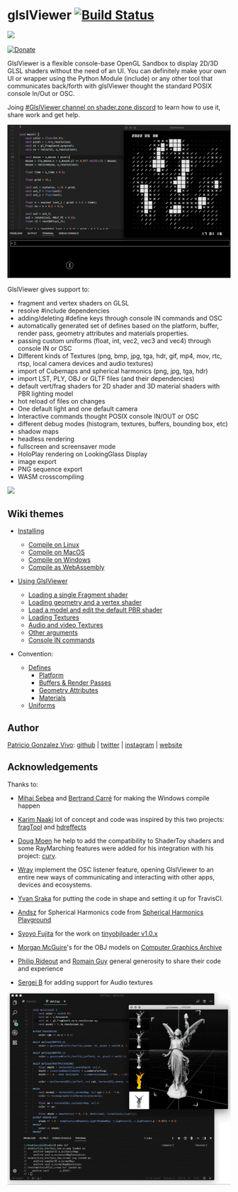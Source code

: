 # glslViewer [![Build Status](https://app.travis-ci.com/patriciogonzalezvivo/glslViewer.svg?branch=main)](https://app.travis-ci.com/github/patriciogonzalezvivo/glslViewer)

![](.github/images/02.gif)

[![Donate](https://www.paypalobjects.com/en_US/i/btn/btn_donate_SM.gif)](https://www.paypal.com/cgi-bin/webscr?cmd=_s-xclick&hosted_button_id=4BQMKQJDQ9XH6)

GlslViewer is a flexible console-base OpenGL Sandbox to display 2D/3D GLSL shaders without the need of an UI. You can definitely make your own UI or wrapper using the Python Module (include) or any other tool that communicates back/forth with glslViewer thought the standard POSIX console In/Out or OSC.

Joing [#GlslViewer channel on shader.zone discord](https://shader.zone/) to learn how to use it, share work and get help.

![](.github/images/03.gif)

GlslViewer gives support to:

* fragment and vertex shaders on GLSL 
* resolve #include dependencies
* adding/deleting #define keys through console IN commands and OSC
* automatically generated set of defines based on the platform, buffer, render pass, geometry attributes and materials properties.
* passing custom uniforms (float, int, vec2, vec3 and vec4) through console IN or OSC
* Different kinds of Textures (png, bmp, jpg, tga, hdr, gif, mp4, mov, rtc, rtsp, local camera devices and audio textures)
* import of Cubemaps and spherical harmonics (png, jpg, tga, hdr)
* import LST, PLY, OBJ or GLTF files (and their dependencies)
* default vert/frag shaders for 2D shader and 3D material shaders with PBR lighting model
* hot reload of files on changes
* One default light and one default camera
* Interactive commands thought POSIX console IN/OUT or OSC
* different debug modes (histogram, textures, buffers, bounding box, etc)
* shadow maps
* headless rendering
* fullscreen and screensaver mode
* HoloPlay rendering on LookingGlass Display
* image export
* PNG sequence export
* WASM crosscompiling

![](.github/images/10.gif)

## Wiki themes

* [Installing](https://github.com/patriciogonzalezvivo/glslViewer/wiki/Installing)
    * [Compile on Linux](https://github.com/patriciogonzalezvivo/glslViewer/wiki/Compile-on-linux)
    * [Compile on MacOS](https://github.com/patriciogonzalezvivo/glslViewer/wiki/Compile-on-MacOS)
    * [Compile on Windows](https://github.com/patriciogonzalezvivo/glslViewer/wiki/Compile-on-Windows)
    * [Compile as WebAssembly](https://github.com/patriciogonzalezvivo/glslViewer/wiki/Compile-as-Emscripten-WebAssembly)

* [Using GlslViewer](https://github.com/patriciogonzalezvivo/glslViewer/wiki/Using-GlslViewer)
    * [Loading a single Fragment shader](https://github.com/patriciogonzalezvivo/glslViewer/wiki/Using-GlslViewer#1-loading-a-single-fragment-shader)
    * [Loading geometry and a vertex shader](https://github.com/patriciogonzalezvivo/glslViewer/wiki/Using-GlslViewer#2-loading-geometry-and-a-vertex-shader)
    * [Load a model and edit the default PBR shader](https://github.com/patriciogonzalezvivo/glslViewer/wiki/Using-GlslViewer#21-load-a-model-and-edit-the-default-pbr-shader)
    * [Loading Textures](https://github.com/patriciogonzalezvivo/glslViewer/wiki/Using-GlslViewer#3-loading-textures)
    * [Audio and video Textures](https://github.com/patriciogonzalezvivo/glslViewer/wiki/Audio-and-Video-Textures)
    * [Other arguments](https://github.com/patriciogonzalezvivo/glslViewer/wiki/Using-GlslViewer#4-other-arguments)
    * [Console IN commands](https://github.com/patriciogonzalezvivo/glslViewer/wiki/Interacting-with-GlslViewer)

* Convention: 
    * [Defines](https://github.com/patriciogonzalezvivo/glslViewer/wiki/GlslViewer-DEFINES)
         * [Platform](https://github.com/patriciogonzalezvivo/glslViewer/wiki/GlslViewer-DEFINES#platform-defines)
         * [Buffers & Render Passes](https://github.com/patriciogonzalezvivo/glslViewer/wiki/GlslViewer-DEFINES#buffers-and-render-passes)
         * [Geometry Attributes](https://github.com/patriciogonzalezvivo/glslViewer/wiki/GlslViewer-DEFINES#geometry-defines)
         * [Materials](https://github.com/patriciogonzalezvivo/glslViewer/wiki/GlslViewer-DEFINES#material-defines)
    * [Uniforms](https://github.com/patriciogonzalezvivo/glslViewer/wiki/GlslViewer-UNIFORMS)


## Author

[Patricio Gonzalez Vivo](https://twitter.com/patriciogv): [github](https://github.com/patriciogonzalezvivo) | [twitter](https://twitter.com/patriciogv) | [instagram](https://www.instagram.com/patriciogonzalezvivo/) | [website](http://patricio.io)


## Acknowledgements

Thanks to:

* [Mihai Sebea](https://twitter.com/mihai_sebea) and [Bertrand Carré](https://twitter.com/bertrandcarre) for making the Windows compile happen

* [Karim Naaki](http://karim.naaji.fr/) lot of concept and code was inspired by this two projects: [fragTool](https://github.com/karimnaaji/fragtool) and [hdreffects](https://github.com/karimnaaji/hdreffects)

* [Doug Moen](https://github.com/doug-moen) he help to add the compatibility to ShaderToy shaders and some RayMarching features were added for his integration with his project: [curv](https://github.com/doug-moen/curv).

* [Wray](https://twitter.com/wraybowling) implement the OSC listener feature, opening GlslViewer to an entire new ways of communicating and interacting with other apps, devices and ecosystems.

* [Yvan Sraka](https://github.com/yvan-sraka) for putting the code in shape and setting it up for TravisCI.

* [Andsz](http://andsz.de/) for Spherical Harmonics code from [Spherical Harmonics Playground](https://github.com/ands/spherical_harmonics_playground/)

* [Syoyo Fujita](syoyo.wordpress.com) for the work on [tinyobjloader v1.0.x](https://github.com/syoyo/tinyobjloader)

* [Morgan McGuire](https://casual-effects.com)'s for the OBJ models on [Computer Graphics Archive](https://casual-effects.com/data)

* [Philip Rideout](http://prideout.net/) and [Romain Guy](http://www.curious-creature.com/) general generosity to share their code and experience

* [Sergei B](https://github.com/bespsm) for adding support for Audio textures

![](.github/images/dof.gif)
